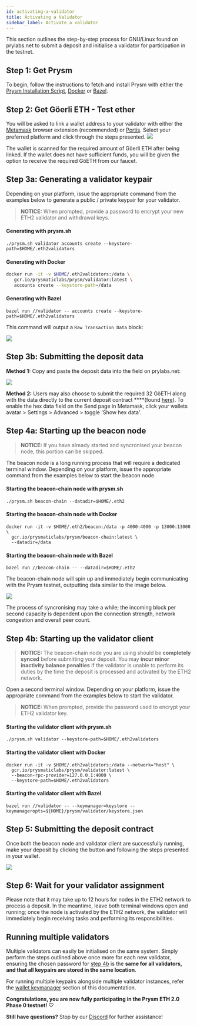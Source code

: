 ```yaml
---
id: activating-a-validator
title: Activating a Validator
sidebar_label: Activate a validator
---
```

This section outlines the step-by-step process for GNU/Linux found on prylabs.net to submit a deposit and initialise a validator for participation in the testnet.


## Step 1: Get Prysm

To begin, follow the instructions to fetch and install Prysm with either the [Prysm Installation Script](../linux), [Docker](./docker) or [Bazel](./bazel).

## Step 2: Get Göerli ETH - Test ether

You will be asked to link a wallet address to your validator with either the [Metamask](https://metamask.io/) browser extension \(recommended\) or [Portis](https://portis.io). Select your preferred platform and click through the steps presented.
![](https://blobscdn.gitbook.com/v0/b/gitbook-28427.appspot.com/o/assets%2F-LRNnKRqTm4z1mzdDqDF%2F-LuJpxGKxOpat8TfDxPP%2F-Lua4msnLMulYW-XYrN_%2F2.png?alt=media&token=8268d6b5-97da-414a-9110-141a7aaeb3de)

The wallet is scanned for the required amount of Göerli ETH after being linked. If the wallet does not have sufficient funds, you will be given the option to receive the required GöETH from our faucet.

## Step 3a: Generating a validator keypair

Depending on your platform, issue the appropriate command from the examples below to generate a public / private keypair for your validator.

> **NOTICE:** When prompted, provide a password to encrypt your new ETH2 validator and withdrawal keys.

#### Generating with prysm.sh

```text
./prysm.sh validator accounts create --keystore-path=$HOME/.eth2validators
```

#### Generating with Docker

```bash
docker run -it -v $HOME/.eth2validators:/data \
   gcr.io/prysmaticlabs/prysm/validator:latest \
   accounts create --keystore-path=/data 
```

#### Generating with Bazel

```text
bazel run //validator -- accounts create --keystore-path=$HOME/.eth2validators
```

This command will output a `Raw Transaction Data` block:

![](https://blobscdn.gitbook.com/v0/b/gitbook-28427.appspot.com/o/assets%2F-LRNnKRqTm4z1mzdDqDF%2F-LuJpxGKxOpat8TfDxPP%2F-Lua3OVmMOefnzXXvdGq%2F4.png?alt=media&token=96459a93-055c-4bf1-a0af-07a900d7b47f)

## Step 3b: Submitting the deposit data

**Method 1:** Copy and paste the deposit data into the field on prylabs.net:

![](https://blobscdn.gitbook.com/v0/b/gitbook-28427.appspot.com/o/assets%2F-LRNnKRqTm4z1mzdDqDF%2F-Lua_6kBgtyMjsJFCSPr%2F-Lua_XtevNAg0ybDIGfI%2F77.png?alt=media&token=ee25ea72-3436-455e-b28c-66471b5ddf88)

**Method 2:** Users may also choose to submit the required 32 GöETH along with the data directly to the current deposit contract ****\(found [here](https://prylabs.net/contract)\). To enable the hex data field on the Send page in Metamask, click your wallets avatar &gt; Settings &gt; Advanced &gt; toggle 'Show hex data'.

## Step 4a: Starting up the beacon node

> **NOTICE:** If you have already started and syncronised your beacon node, this portion can be skipped.

The beacon node is a long running process that will require a dedicated terminal window. Depending on your platform, issue the appropriate command from the examples below to start the beacon node.

#### Starting the beacon-chain node with prysm.sh

```text
./prysm.sh beacon-chain --datadir=$HOME/.eth2
```

#### Starting the beacon-chain node with Docker

```text
docker run -it -v $HOME/.eth2/beacon:/data -p 4000:4000 -p 13000:13000 \
  gcr.io/prysmaticlabs/prysm/beacon-chain:latest \
  --datadir=/data
```

#### Starting the beacon-chain node with Bazel

```text
bazel run //beacon-chain -- --datadir=$HOME/.eth2
```

The beacon-chain node will spin up and immediately begin communicating with the Prysm testnet, outputting data similar to the image below.

![](https://blobscdn.gitbook.com/v0/b/gitbook-28427.appspot.com/o/assets%2F-LRNnKRqTm4z1mzdDqDF%2F-Lua_6kBgtyMjsJFCSPr%2F-LuaaWo6lTgjk4e7WQ4p%2F9.png?alt=media&token=901b8c14-2a09-4365-bf63-1991c4996544)

The process of syncronising may take a while; the incoming block per second capacity is dependent upon the connection strength, network congestion and overall peer count.

## Step 4b: Starting up the validator client

> **NOTICE:** The beacon-chain node you are using should be **completely synced** before submitting your deposit. You may **incur minor inactivity balance penalties** if the validator is unable to perform its duties by the time the deposit is processed and activated by the ETH2 network.

Open a second terminal window. Depending on your platform, issue the appropriate command from the examples below to start the validator.

> **NOTICE:** When prompted, provide the password used to encrypt your ETH2 validator key.

#### Starting the validator client with prysm.sh

```text
./prysm.sh validator --keystore-path=$HOME/.eth2validators
```

#### Starting the validator client with Docker

```text
docker run -it -v $HOME/.eth2validators:/data --network="host" \
  gcr.io/prysmaticlabs/prysm/validator:latest \
  --beacon-rpc-provider=127.0.0.1:4000 \
  --keystore-path=$HOME/.eth2validators
```

#### Starting the validator client with Bazel

```text
bazel run //validator -- --keymanager=keystore --keymanageropts=${HOME}/prysm/validator/keystore.json
```

## Step 5: Submitting the deposit contract

Once both the beacon node and validator client are successfully running, make your deposit by clicking the button and following the steps presented in your wallet.

![](https://blobscdn.gitbook.com/v0/b/gitbook-28427.appspot.com/o/assets%2F-LRNnKRqTm4z1mzdDqDF%2F-LuJpxGKxOpat8TfDxPP%2F-Lua3RjIGSbGQbe7NrjZ%2F5.png?alt=media&token=0561a974-edf7-49f9-b225-8997982eb8e0)

## Step 6: Wait for your validator assignment

Please note that it may take up to 12 hours for nodes in the ETH2 network to process a deposit. In the meantime, leave both terminal windows open and running; once the node is activated by the ETH2 network, the validator will immediately begin receiving tasks and performing its responsibilities.

## Running multiple validators

Multiple validators can easily be initialised on the same system. Simply perform the steps outlined above once more for each new validator, ensuring the chosen password for [step 4b](activating-a-validator#step-4b-securing-the-validator-key) is the **same for all validators, and that all keypairs are stored in the same location**.

For running multiple keypairs alongside multiple validator instances, refer the [wallet keymanager](/docs/prysm-usage/wallet-keymanager) section of this documentation.

**Congratulations, you are now fully participating in the Prysm ETH 2.0 Phase 0 testnet!** ♡

**Still have questions?**  Stop by our [Discord](https://discord.gg/KSA7rPr) for further assistance!
